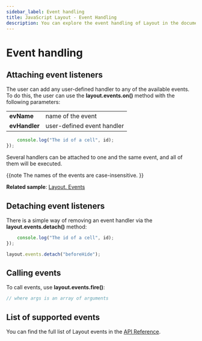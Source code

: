 ```yaml
---
sidebar_label: Event handling
title: JavaScript Layout - Event Handling 
description: You can explore the event handling of Layout in the documentation of the DHTMLX JavaScript UI library. Browse developer guides and API reference, try out code examples and live demos, and download a free 30-day evaluation version of DHTMLX Suite.
---
```


# Event handling

## Attaching event listeners

The user can add any user-defined handler to any of the available events. To do this, the user can use the **layout.events.on()** method with the following parameters:

<table>
	<tbody>
        <tr>
			<td><b>evName</b></td>
			<td>name of the event</td>
		</tr>
        <tr>
			<td><b>evHandler</b></td>
			<td>user-defined event handler</td>
		</tr>
    </tbody>
</table>

```javascript
    console.log("The id of a cell", id);
});
```

Several handlers can be attached to one and the same event, and all of them will be executed.

{{note 
The names of the events are case-insensitive.
}}

**Related sample**: [Layout. Events](https://snippet.dhtmlx.com/fyxw0map)

## Detaching event listeners

There is a simple way of removing an event handler via the **layout.events.detach()** method:

```javascript
    console.log("The id of a cell", id);
});

layout.events.detach("beforeHide");
```

## Calling events

To call events, use **layout.events.fire()**:

```javascript
// where args is an array of arguments
```

## List of supported events

You can find the full list of Layout events in the [API Reference](layout/api/api_overview.md#layout-events).

